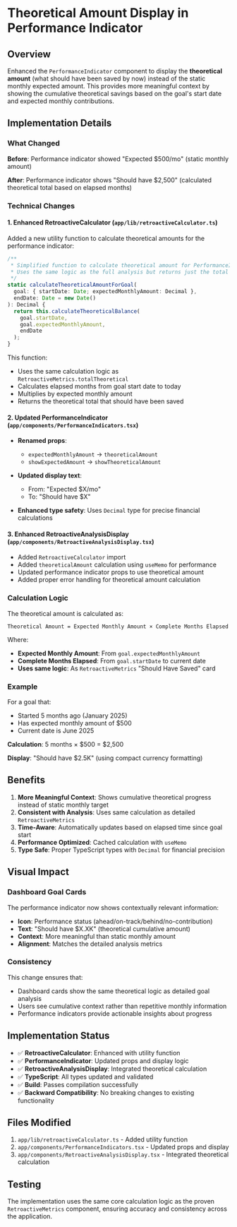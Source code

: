 # Theoretical Amount Display in Performance Indicator

## Overview

Enhanced the `PerformanceIndicator` component to display the **theoretical amount** (what should have been saved by now) instead of the static monthly expected amount. This provides more meaningful context by showing the cumulative theoretical savings based on the goal's start date and expected monthly contributions.

## Implementation Details

### What Changed

**Before**: Performance indicator showed "Expected $500/mo" (static monthly amount)

**After**: Performance indicator shows "Should have $2,500" (calculated theoretical total based on elapsed months)

### Technical Changes

#### 1. Enhanced RetroactiveCalculator (`app/lib/retroactiveCalculator.ts`)

Added a new utility function to calculate theoretical amounts for the performance indicator:

```typescript
/**
 * Simplified function to calculate theoretical amount for PerformanceIndicator
 * Uses the same logic as the full analysis but returns just the total amount
 */
static calculateTheoreticalAmountForGoal(
  goal: { startDate: Date; expectedMonthlyAmount: Decimal },
  endDate: Date = new Date()
): Decimal {
  return this.calculateTheoreticalBalance(
    goal.startDate,
    goal.expectedMonthlyAmount,
    endDate
  );
}
```

This function:

- Uses the same calculation logic as `RetroactiveMetrics.totalTheoretical`
- Calculates elapsed months from goal start date to today
- Multiplies by expected monthly amount
- Returns the theoretical total that should have been saved

#### 2. Updated PerformanceIndicator (`app/components/PerformanceIndicators.tsx`)

- **Renamed props**:

  - `expectedMonthlyAmount` → `theoreticalAmount`
  - `showExpectedAmount` → `showTheoreticalAmount`

- **Updated display text**:

  - From: "Expected $X/mo"
  - To: "Should have $X"

- **Enhanced type safety**: Uses `Decimal` type for precise financial calculations

#### 3. Enhanced RetroactiveAnalysisDisplay (`app/components/RetroactiveAnalysisDisplay.tsx`)

- Added `RetroactiveCalculator` import
- Added `theoreticalAmount` calculation using `useMemo` for performance
- Updated performance indicator props to use theoretical amount
- Added proper error handling for theoretical amount calculation

### Calculation Logic

The theoretical amount is calculated as:

```
Theoretical Amount = Expected Monthly Amount × Complete Months Elapsed
```

Where:

- **Expected Monthly Amount**: From `goal.expectedMonthlyAmount`
- **Complete Months Elapsed**: From `goal.startDate` to current date
- **Uses same logic**: As `RetroactiveMetrics` "Should Have Saved" card

### Example

For a goal that:

- Started 5 months ago (January 2025)
- Has expected monthly amount of $500
- Current date is June 2025

**Calculation**: 5 months × $500 = $2,500

**Display**: "Should have $2.5K" (using compact currency formatting)

## Benefits

1. **More Meaningful Context**: Shows cumulative theoretical progress instead of static monthly target
2. **Consistent with Analysis**: Uses same calculation as detailed `RetroactiveMetrics`
3. **Time-Aware**: Automatically updates based on elapsed time since goal start
4. **Performance Optimized**: Cached calculation with `useMemo`
5. **Type Safe**: Proper TypeScript types with `Decimal` for financial precision

## Visual Impact

### Dashboard Goal Cards

The performance indicator now shows contextually relevant information:

- **Icon**: Performance status (ahead/on-track/behind/no-contribution)
- **Text**: "Should have $X.XK" (theoretical cumulative amount)
- **Context**: More meaningful than static monthly amount
- **Alignment**: Matches the detailed analysis metrics

### Consistency

This change ensures that:

- Dashboard cards show the same theoretical logic as detailed goal analysis
- Users see cumulative context rather than repetitive monthly information
- Performance indicators provide actionable insights about progress

## Implementation Status

- ✅ **RetroactiveCalculator**: Enhanced with utility function
- ✅ **PerformanceIndicator**: Updated props and display logic
- ✅ **RetroactiveAnalysisDisplay**: Integrated theoretical calculation
- ✅ **TypeScript**: All types updated and validated
- ✅ **Build**: Passes compilation successfully
- ✅ **Backward Compatibility**: No breaking changes to existing functionality

## Files Modified

1. `app/lib/retroactiveCalculator.ts` - Added utility function
2. `app/components/PerformanceIndicators.tsx` - Updated props and display
3. `app/components/RetroactiveAnalysisDisplay.tsx` - Integrated theoretical calculation

## Testing

The implementation uses the same core calculation logic as the proven `RetroactiveMetrics` component, ensuring accuracy and consistency across the application.
